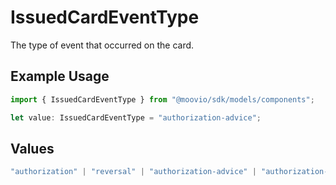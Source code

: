 # IssuedCardEventType

The type of event that occurred on the card.

## Example Usage

```typescript
import { IssuedCardEventType } from "@moovio/sdk/models/components";

let value: IssuedCardEventType = "authorization-advice";
```

## Values

```typescript
"authorization" | "reversal" | "authorization-advice" | "authorization-expiration" | "authorization-incremental" | "clearing"
```